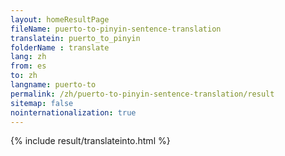 ```yaml
---
layout: homeResultPage
fileName: puerto-to-pinyin-sentence-translation
translatein: puerto_to_pinyin
folderName : translate
lang: zh
from: es
to: zh
langname: puerto-to
permalink: /zh/puerto-to-pinyin-sentence-translation/result
sitemap: false
nointernationalization: true
---
```

{% include result/translateinto.html %}

<script src="/js/result/translation.js" data-foldername="{{page.folderName}}" data-lang="{{page.lang}}"></script>
